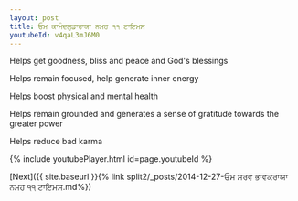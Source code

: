```yaml
---
layout: post
title: ਓਮ ਕਾਮੰਦਲੁਡਾਰਾਯਾ ਨਮਹ ੧੧ ਟਾਇਮਸ
youtubeId: v4qaL3mJ6M0
---
```

 
 
Helps get goodness, bliss and peace and God's blessings
 
Helps remain focused, help generate inner energy 
 
Helps boost physical and mental health 
 
Helps remain grounded and generates a sense of gratitude towards the greater power 
 
Helps reduce bad karma
 
 
 
 


{% include youtubePlayer.html id=page.youtubeId %}
 
[Next]({{ site.baseurl }}{% link  split2/_posts/2014-12-27-ਓਮ ਸਰਵ ਭਾਵਕਰਾਯਾ ਨਮਹ ੧੧ ਟਾਇਮਸ.md%})
 
